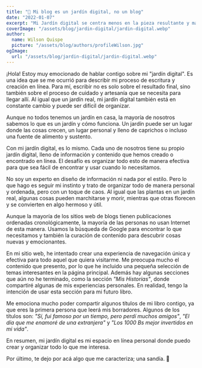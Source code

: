 ```yaml
---
title: "🌱 Mi blog es un jardín digital, no un blog"
date: "2022-01-07"
excerpt: "Mi Jardín digital se centra menos en la pieza resultante y más en el proceso, cuidado y artesanía que se necesita para llegar allí."
coverImage: "/assets/blog/jardin-digital/jardin-digital.webp"
author:
  name: Wilson Quispe
  picture: "/assets/blog/authors/profileWilson.jpg"
ogImage:
  url: "/assets/blog/jardin-digital/jardin-digital.webp"
---
```


¡Hola! Estoy muy emocionado de hablar contigo sobre mi "jardín digital". Es una idea que se me ocurrió para describir mi proceso de escritura y creación en línea. Para mí, escribir no es solo sobre el resultado final, sino también sobre el proceso de cuidado y artesanía que se necesita para llegar allí. Al igual que un jardín real, mi jardín digital también está en constante cambio y puede ser difícil de organizar.

Aunque no todos tenemos un jardín en casa, la mayoría de nosotros sabemos lo que es un jardín y cómo funciona. Un jardín puede ser un lugar donde las cosas crecen, un lugar personal y lleno de caprichos o incluso una fuente de alimento y sustento.

Con mi jardín digital, es lo mismo. Cada uno de nosotros tiene su propio jardín digital, lleno de información y contenido que hemos creado o encontrado en línea. El desafío es organizar todo esto de manera efectiva para que sea fácil de encontrar y usar cuando lo necesitamos.

No soy un experto en diseño de información ni nada por el estilo. Pero lo que hago es seguir mi instinto y trato de organizar todo de manera personal y ordenada, pero con un toque de caos. Al igual que las plantas en un jardín real, algunas cosas pueden marchitarse y morir, mientras que otras florecen y se convierten en algo hermoso y útil.

Aunque la mayoría de los sitios web de blogs tienen publicaciones ordenadas cronológicamente, la mayoría de las personas no usan Internet de esta manera. Usamos la búsqueda de Google para encontrar lo que necesitamos y también la curación de contenido para descubrir cosas nuevas y emocionantes.

En mi sitio web, he intentado crear una experiencia de navegación única y efectiva para todo aquel que quiera visitarme. Me preocupa mucho el contenido que presento, por lo que he incluido una pequeña selección de temas interesantes en la página principal. Además hay algunas secciones que aún no he terminado, como la sección _"Mis Historias"_, donde compartiré algunas de mis experiencias personales. En realidad, tengo la intención de usar esta sección para mi futuro libro.

Me emociona mucho poder compartir algunos títulos de mi libro contigo, ya que eres la primera persona que leerá mis borradores. Algunos de los títulos son: _"Sí, fui famoso por un tiempo, pero perdí muchos amigos"_, _"El día que me enamoré de una extranjera"_ y _"Los 1000 Bs mejor invertidos en mi vida"_.

En resumen, mi jardín digital es mi espacio en línea personal donde puedo crear y organizar todo lo que me interesa.

Por último, te dejo por acá algo que me caracteriza; una sandía. 🍉
